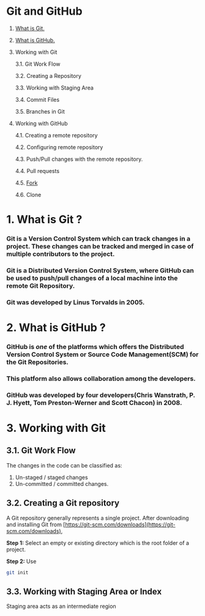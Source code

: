 # Git and GitHub

1. [What is Git.]()
2. [What is GitHub.]()
3. Working with Git

    3.1. Git Work Flow

    3.2. Creating a Repository

    3.3. Working with Staging Area

    3.4. Commit Files

    3.5. Branches in Git

4. Working with GitHub

    4.1. Creating a remote repository

    4.2. Configuring remote repository

    4.3. Push/Pull changes with the remote repository. 

    4.4. Pull requests

    4.5. [Fork](https://www.notion.so/9-What-is-REST-API-Web-Service-YouTube-d54405cce25143268cb07ad678ad4059)

    4.6. Clone

# 1. What is Git ?

### Git is a Version Control System which can track changes in a project. These changes can be tracked and merged in case of multiple contributors to the project.

### Git is a Distributed Version Control System, where GitHub can be used to push/pull changes of a local machine into the remote Git Repository.

### Git was developed by Linus Torvalds in 2005.

# 2. What is GitHub ?

### GitHub is *one* of the platforms which offers the Distributed Version Control System or Source Code Management(SCM) for the Git Repositories.

### This platform also allows collaboration among the developers.

### GitHub was developed by four developers(Chris Wanstrath, P. J. Hyett, Tom Preston-Werner and Scott Chacon) in 2008.

# 3. Working with Git

## 3.1. Git Work Flow

The changes in the code can be classified as:

1. Un-staged / staged changes
2. Un-committed / committed changes.

## 3.2. Creating a Git repository

A Git repository generally represents a single project. After downloading and installing Git from [https://git-scm.com/downloads](https://git-scm.com/downloads), 

**Step 1:** Select an empty or existing directory which is the root folder of a project.

**Step 2:** Use

```bash
git init
```

## 3.3. Working with Staging Area or Index

Staging area acts as an intermediate region